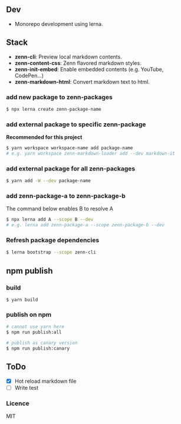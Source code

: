 
## Dev
- Monorepo development using lerna.

## Stack
- **zenn-cli**: Preview local markdown contents.
- **zenn-content-css**: Zenn flavored markdown styles.
- **zenn-init-embed**: Enable embedded contents (e.g. YouTube, CodePen...)
- **zenn-markdown-html**: Convert markdown text to html.

### add new package to zenn-packages
```sh
$ npx lerna create zenn-package-name
```

### add external package to specific zenn-package
**Recommended for this project**
```sh
$ yarn workspace workspace-name add package-name
# e.g. yarn workspace zenn-markdown-loader add --dev markdown-it
```

### add external package for all zenn-packages
```sh
$ yarn add -W --dev package-name
```

### add zenn-package-a to zenn-package-b
The command below enables B to resolve A
```sh
$ npx lerna add A --scope B --dev
# e.g. lerna add zenn-package-a --scope zenn-package-b --dev
```

### Refresh package dependencies
```sh
$ lerna bootstrap --scope zenn-cli
```

## npm publish

### build
```
$ yarn build
```

### publish on npm
```sh
# cannot use yarn here
$ npm run publish:all

# publish as canary version
$ npm run publish:canary
```

## ToDo
- [x] Hot reload markdown file
- [ ] Write test

### Licence
MIT

